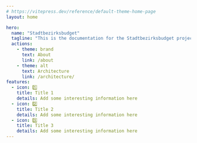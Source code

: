 ```yaml
---
# https://vitepress.dev/reference/default-theme-home-page
layout: home

hero:
  name: "Stadtbezirksbudget"
  tagline: "This is the documentation for the Stadtbezirksbudget project"
  actions:
    - theme: brand
      text: About
      link: /about
    - theme: alt
      text: Architecture
      link: /architecture/
features:
  - icon: 1️⃣
    title: Title 1
    details: Add some interesting information here
  - icon: 2️⃣
    title: Title 2
    details: Add some interesting information here
  - icon: 3️⃣
    title: Title 3
    details: Add some interesting information here
---
```

